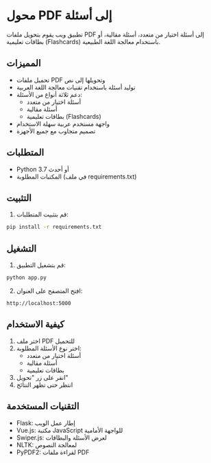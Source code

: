# محول PDF إلى أسئلة

تطبيق ويب يقوم بتحويل ملفات PDF إلى أسئلة اختيار من متعدد، أسئلة مقالية، أو بطاقات تعليمية (Flashcards) باستخدام معالجة اللغة الطبيعية.

## المميزات

- تحميل ملفات PDF وتحويلها إلى نص
- توليد أسئلة باستخدام تقنيات معالجة اللغة العربية
- دعم ثلاثة أنواع من الأسئلة:
  - أسئلة اختيار من متعدد
  - أسئلة مقالية
  - بطاقات تعليمية (Flashcards)
- واجهة مستخدم عربية سهلة الاستخدام
- تصميم متجاوب مع جميع الأجهزة

## المتطلبات

- Python 3.7 أو أحدث
- المكتبات المطلوبة (في ملف requirements.txt)

## التثبيت

1. قم بتثبيت المتطلبات:
```bash
pip install -r requirements.txt
```

## التشغيل

1. قم بتشغيل التطبيق:
```bash
python app.py
```

2. افتح المتصفح على العنوان:
```
http://localhost:5000
```

## كيفية الاستخدام

1. اختر ملف PDF للتحميل
2. اختر نوع الأسئلة المطلوبة:
   - أسئلة اختيار من متعدد
   - أسئلة مقالية
   - بطاقات تعليمية
3. انقر على زر "تحويل"
4. انتظر حتى تظهر النتائج

## التقنيات المستخدمة

- Flask: إطار عمل الويب
- Vue.js: مكتبة JavaScript للواجهة الأمامية
- Swiper.js: لعرض الأسئلة والبطاقات
- NLTK: لمعالجة النصوص
- PyPDF2: لقراءة ملفات PDF
